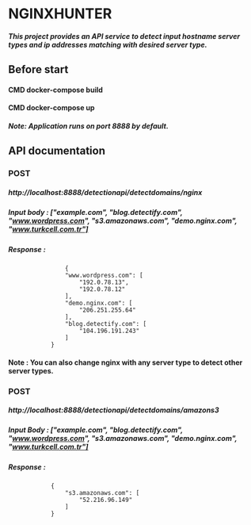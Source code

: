 # NGINXHUNTER
##### This project provides an API service to detect input hostname server types and ip addresses matching with desired server type. 
## Before start
#### CMD docker-compose build
#### CMD docker-compose up
##### Note: _Application runs on port 8888 by default._
## API documentation
### POST 
##### http://localhost:8888/detectionapi/detectdomains/nginx
##### Input body : ["example.com", "blog.detectify.com", "www.wordpress.com", "s3.amazonaws.com", "demo.nginx.com", "www.turkcell.com.tr"]
##### Response :
                    { 
                    "www.wordpress.com": [
                        "192.0.78.13",
                        "192.0.78.12"
                    ],
                    "demo.nginx.com": [
                        "206.251.255.64"
                    ],
                    "blog.detectify.com": [
                        "104.196.191.243"
                    ]
                }
#### Note : You can also change nginx with any server type to detect other server types.

### POST
##### http://localhost:8888/detectionapi/detectdomains/amazons3
##### Input Body : ["example.com", "blog.detectify.com", "www.wordpress.com", "s3.amazonaws.com", "demo.nginx.com", "www.turkcell.com.tr"]
##### Response :
                {
                    "s3.amazonaws.com": [
                        "52.216.96.149"
                    ]
                }
